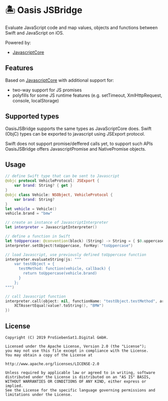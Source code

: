 🏝 Oasis JSBridge
===============

Evaluate JavaScript code and map values, objects and functions between Swift and JavaScript on iOS.  

Powered by:
- [JavascriptCore][JavascriptCore]


## Features

Based on [JavascriptCore][JavascriptCore] with additional support for:
 * two-way support for JS promises
 * polyfills for some JS runtime features (e.g. setTimeout, XmlHttpRequest, console, localStorage)


## Supported types

OasisJSBridge supports the same types as JavaScriptCore does. Swift (ObjC) types can be exported
to javascript using JSExport protocol.

Swift does not support promise/deffered calls yet, to support such APIs OasisJSBridge offers
JavascriptPromise and NativePromise objects.


## Usage

```swift
// define Swift type that can be sent to Javascript
@objc protocol VehicleProtocol: JSExport {
    var brand: String? { get }
}
@objc class Vehicle: NSObject, VehicleProtocol {
    var brand: String?
}
let vehicle = Vehicle()
vehicle.brand = "bmw"

// create an instance of JavascriptInterpreter
let interpreter = JavascriptInterpreter()

// define a function in Swift
let toUppercase: @convention(block) (String) -> String = { $0.uppercased() }
interpreter.setObject(toUppercase, forKey: "toUppercase")

// load Javascript, use previously defined toUppercase function
interpreter.evaluateString(js: """
    var testObject = {
      testMethod: function(vehicle, callback) {
        return toUppercase(vehicle.brand)
      }
    };
""")

// call Javascript function
interpreter.call(object: nil, functionName: "testObject.testMethod", arguments: [vehicle], completion: { value in
    XCTAssertEqual(value?.toString(), "BMW")
})

```


## License

```
Copyright (C) 2019 ProSiebenSat1.Digital GmbH.

Licensed under the Apache License, Version 2.0 (the "License");
you may not use this file except in compliance with the License.
You may obtain a copy of the License at

http://www.apache.org/licenses/LICENSE-2.0

Unless required by applicable law or agreed to in writing, software
distributed under the License is distributed on an "AS IS" BASIS,
WITHOUT WARRANTIES OR CONDITIONS OF ANY KIND, either express or implied.
See the License for the specific language governing permissions and
limitations under the License.
```


 [JavascriptCore]: https://developer.apple.com/documentation/javascriptcore
